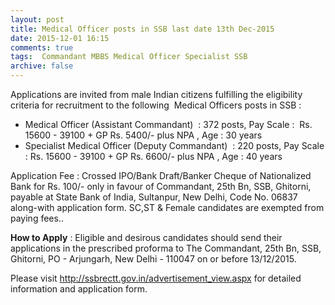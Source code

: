 ```yaml
---
layout: post
title: Medical Officer posts in SSB last date 13th Dec-2015   
date: 2015-12-01 16:15
comments: true
tags:  Commandant MBBS Medical Officer Specialist SSB 
archive: false
---
```

Applications are invited from male Indian citizens fulfilling the eligibility criteria for recruitment to the following  Medical Officers posts in SSB : 

- Medical Officer (Assistant Commandant)  : 372 posts, Pay Scale :  Rs. 15600 - 39100 + GP Rs. 5400/- plus NPA , Age : 30 years
- Specialist Medical Officer (Deputy Commandant)  : 220 posts, Pay Scale : Rs. 15600 - 39100 + GP Rs. 6600/- plus NPA , Age : 40 years

Application Fee : Crossed IPO/Bank Draft/Banker Cheque of Nationalized Bank for Rs. 100/- only in favour of Commandant, 25th Bn, SSB, Ghitorni, payable at State Bank of India, Sultanpur, New Delhi, Code No. 06837 along-with application form. SC,ST & Female candidates are exempted from paying fees..


**How to Apply** : Eligible and desirous candidates should send their applications in the prescribed proforma to The Commandant, 25th Bn, SSB, Ghitorni, PO - Arjungarh, New Delhi - 110047 on or before 13/12/2015. 

Please visit <http://ssbrectt.gov.in/advertisement_view.aspx> for detailed information and application form.



